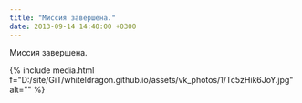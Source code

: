 ```yaml
---
title: "Миссия завершена."
date: 2013-09-14 14:40:00 +0300
---
```


Миссия завершена.

{% include media.html f="D:/site/GiT/whiteldragon.github.io/assets/vk_photos/1/Tc5zHik6JoY.jpg" alt="" %}
